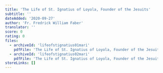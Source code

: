 ```yaml
---
title: 'The Life of St. Ignatius of Loyola, Founder of the Jesuits'
subtitle: ''
dateAdded: '2020-09-27'
author: 'Fr. Fredrick William Faber'
translator: ''
score: 0
rating: 0
files:
  - archiveId: 'lifeofstignatius01mari'
    pdfFile: 'The Life of St. Ignatius of Loyola, Founder of the Jesuits, Vol I.pdf'
  - archiveId: 'lifeofstignatius02mari'
    pdfFile: 'The Life of St. Ignatius of Loyola, Founder of the Jesuits, Vol II.pdf'
storeLinks: []
---
```



